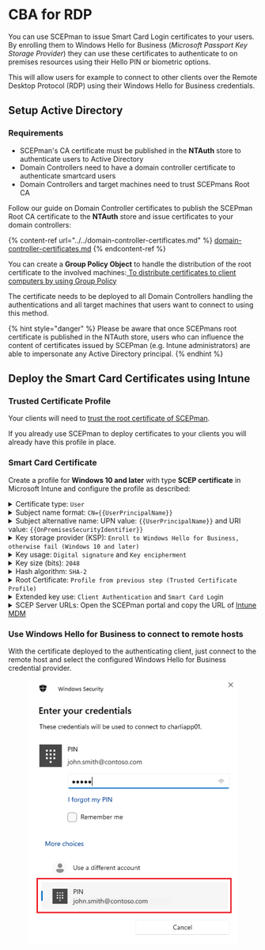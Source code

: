 # CBA for RDP

You can use SCEPman to issue Smart Card Login certificates to your users. By enrolling them to Windows Hello for Business (_Microsoft Passport Key Storage Provider_) they can use these certificates to authenticate to on premises resources using their Hello PIN or biometric options.

This will allow users for example to connect to other clients over the Remote Desktop Protocol (RDP) using their Windows Hello for Business credentials.



## Setup Active Directory

### Requirements

* SCEPman's CA certificate must be published in the **NTAuth** store to authenticate users to Active Directory
* Domain Controllers need to have a domain controller certificate to authenticate smartcard users
* Domain Controllers and target machines need to trust SCEPmans Root CA



Follow our guide on Domain Controller certificates to publish the SCEPman Root CA certificate to the **NTAuth** store and issue certificates to your domain controllers:

{% content-ref url="../../domain-controller-certificates.md" %}
[domain-controller-certificates.md](../../domain-controller-certificates.md)
{% endcontent-ref %}



You can create a **Group Policy Object** to handle the distribution of the root certificate to the involved machines:[ To distribute certificates to client computers by using Group Policy](https://learn.microsoft.com/en-us/windows-server/identity/ad-fs/deployment/distribute-certificates-to-client-computers-by-using-group-policy#to-distribute-certificates-to-client-computers-by-using-group-policy)

The certificate needs to be deployed to all Domain Controllers handling the authentications and all target machines that users want to connect to using this method.

{% hint style="danger" %}
Please be aware that once SCEPmans root certificate is published in the NTAuth store, users who can influence the content of certificates issued by SCEPman (e.g. Intune administrators) are able to impersonate any Active Directory principal.
{% endhint %}



## Deploy the Smart Card Certificates using Intune

### Trusted Certificate Profile

Your clients will need to [trust the root certificate of SCEPman](https://docs.scepman.com/certificate-deployment/microsoft-intune/windows-10#root-certificate).

If you already use SCEPman to deploy certificates to your clients you will already have this profile in place.

### Smart Card Certificate

Create a profile for **Windows 10 and later** with type **SCEP certificate** in Microsoft Intune and configure the profile as described:

<details>

<summary>Certificate type: <code>User</code></summary>



</details>

<details>

<summary>Subject name format: <code>CN={{UserPrincipalName}}</code></summary>

If the targeted users UPN suffix in Entra ID happens to be different to the one used in Active Directory you should use `CN={{OnPrem_Distinguished_Name}}`

</details>

<details>

<summary>Subject alternative name: UPN value: <code>{{UserPrincipalName}}</code> and URI value: <code>{{OnPremisesSecurityIdentifier}}</code></summary>

The URI with the SID is necessary to have a [Strong Certificate Mapping](../../../scepman-configuration/application-settings/certificates.md#appconfig-addsidextension) in AD. Alternatively, you can configure SCEPman to [add a extension with the SID](../../../scepman-configuration/application-settings/scep-endpoints/intune-validation.md#appconfig-intunevalidation-waitforsuccessnotificationresponse) to user certificates and not configure the URI.

</details>

<details>

<summary>Key storage provider (KSP): <code>Enroll to Windows Hello for Business, otherwise fail (Windows 10 and later)</code></summary>



</details>

<details>

<summary>Key usage: <code>Digital signature</code> and <code>Key encipherment</code></summary>



</details>

<details>

<summary>Key size (bits): <code>2048</code></summary>



</details>

<details>

<summary>Hash algorithm: <code>SHA-2</code></summary>



</details>

<details>

<summary>Root Certificate: <code>Profile from previous step (Trusted Certificate Profile)</code></summary>



</details>

<details>

<summary>Extended key use: <code>Client Authentication</code> and <code>Smart Card Log</code>in</summary>

`Client Authentication, 1.3.6.1.5.5.7.3.2`

`Smart Card Logon, 1.3.6.1.4.1.311.20.2.2`

</details>

<details>

<summary>SCEP Server URLs: Open the SCEPman portal and copy the URL of <a href="cba-for-rdp.md#device-certificates">Intune MDM</a></summary>



</details>



### Use Windows Hello for Business to connect to remote hosts

With the certificate deployed to the authenticating client, just connect to the remote host and select the configured Windows Hello for Business credential provider.&#x20;

<figure><img src="../../../.gitbook/assets/image (43).png" alt=""><figcaption></figcaption></figure>
